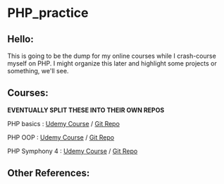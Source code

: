# PHP_practice

## Hello:
This is going to be the dump for my online courses while I crash-course myself on PHP. I might organize this later and highlight some projects or something, we'll see.

## Courses: 
**EVENTUALLY SPLIT THESE INTO THEIR OWN REPOS**

PHP basics : [Udemy Course](https://www.udemy.com/course/php-for-complete-beginners-includes-msql-object-oriented/) / [Git Repo](https://github.com/Gwarglemar/PHP_practice)

PHP OOP : [Udemy Course](https://www.udemy.com/course/oop-php-object-oriented-programing-with-project-1-course/) / [Git Repo]()

PHP Symphony 4 : [Udemy Course](https://www.udemy.com/course/learn-symfony-4-hands-on-creating-a-real-world-application/) / [Git Repo]()

## Other References: